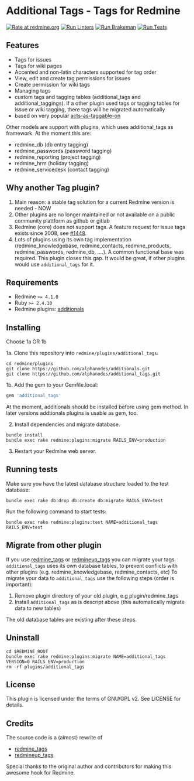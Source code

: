 # Additional Tags - Tags for Redmine

[![Rate at redmine.org](https://img.shields.io/badge/rate%20at-redmine.org-blue.svg?style=flat)](https://www.redmine.org/plugins/additional_tags) [![Run Linters](https://github.com/AlphaNodes/additional_tags/workflows/Run%20Linters/badge.svg)](https://github.com/AlphaNodes/additional_tags/actions?query=workflow%3A%22Run+Linters%22) [![Run Brakeman](https://github.com/AlphaNodes/additional_tags/workflows/Run%20Brakeman/badge.svg)](https://github.com/AlphaNodes/additional_tags/actions?query=workflow%3A%22Run+Brakeman%22) [![Run Tests](https://github.com/AlphaNodes/additional_tags/workflows/Tests/badge.svg)](https://github.com/AlphaNodes/additional_tags/actions?query=workflow%3ATests)


## Features

- Tags for issues
- Tags for wiki pages
- Accented and non-latin characters supported for tag order
- View, edit and create tag permissions for issues
- Create permission for wiki tags
- Managing tags
- custom tags and tagging tables (additional_tags and additional_taggings). If a other plugin
  used tags or tagging tables for issue or wiki tagging, there tags will be migrated automatically
- based on very popular [acts-as-taggable-on](https://github.com/mbleigh/acts-as-taggable-on)

Other models are support with plugins, which uses additional_tags as framework. At the moment this are:

- redmine_db (db entry tagging)
- redmine_passwords (password tagging)
- redmine_reporting (project tagging)
- redmine_hrm (holiday tagging)
- redmine_servicedesk (contact tagging)


## Why another Tag plugin?

1. Main reason: a stable tag solution for a current Redmine version is needed - NOW
2. Other plugins are no longer maintained or not available on a public community plattform as github or gitlab
3. Redmine (core) does not support tags. A feature request for issue tags exists since 2008, see [#1448](https://www.redmine.org/issues/1448).
4. Lots of plugins using its own tag implementation (redmine_knowledgebase, redmine_contacts, redmine_products, redmine_passwords, redmine_db, ....). A common functional base was required. This plugin closes this gap. It would be great, if other plugins would use ``additional_tags`` for it.

## Requirements

- Redmine `>= 4.1.0`
- Ruby `>= 2.4.10`
- Redmine plugins: [additionals](https://www.redmine.org/plugins/additionals)

## Installing

Choose 1a OR 1b

1a. Clone this repository into `redmine/plugins/additional_tags`.

```shell
cd redmine/plugins
git clone https://github.com/alphanodes/additionals.git
git clone https://github.com/alphanodes/additional_tags.git
```

1b. Add the gem to your Gemfile.local:

```ruby
gem 'additional_tags'
```

At the moment, additionals should be installed before using gem method. In later versions
addtionals plugins is usable as gem, too.

2. Install dependencies and migrate database.

```shell
bundle install
bundle exec rake redmine:plugins:migrate RAILS_ENV=production
```

3. Restart your Redmine web server.


## Running tests

Make sure you have the latest database structure loaded to the test database:

```shell
bundle exec rake db:drop db:create db:migrate RAILS_ENV=test
```

Run the following command to start tests:

```shell
bundle exec rake redmine:plugins:test NAME=additional_tags RAILS_ENV=test
```

## Migrate from other plugin

If you use [redmine_tags](https://github.com/ixti/redmine_tags) or [redmineup_tags](https://www.redmine.org/plugins/redmineup_tags) you can migrate your tags.
``additional_tags`` uses its own database tables, to prevent conflicts with other plugins (e.g. redmine_knowledgebase, redmine_contacts, etc)
To migrate your data to ``additional_tags`` use the following steps (order is important):

1. Remove plugin directory of your old plugin, e.g plugin/redmine_tags
2. Install ``additional_tags`` as is descript above (this automatically migrate data to new tables)

The old database tables are existing after these steps.


## Uninstall

```shell
cd $REDMINE_ROOT
bundle exec rake redmine:plugins:migrate NAME=additional_tags VERSION=0 RAILS_ENV=production
rm -rf plugins/additional_tags
```


## License

This plugin is licensed under the terms of GNU/GPL v2.
See LICENSE for details.


## Credits

The source code is a (almost) rewrite of

  - [redmine_tags](https://github.com/ixti/redmine_tags)
  - [redmineup_tags](https://www.redmine.org/plugins/redmineup_tags)

Special thanks to the original author and contributors for making this awesome hook for Redmine.
